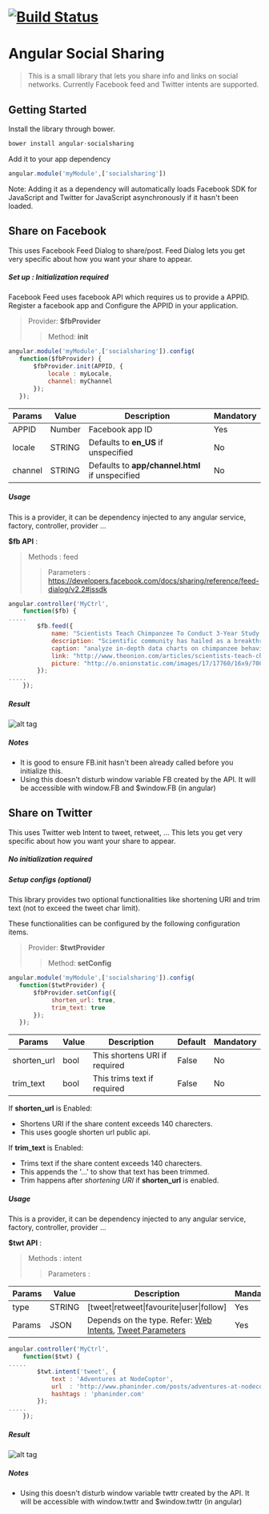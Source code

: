 #  [![Build Status](https://secure.travis-ci.org/pasupulaphani/angular-socialsharing.png?branch=master)](http://travis-ci.org/pasupulaphani/angular-socialsharing)

Angular Social Sharing
=========
> This is a small library that lets you share info and links on social networks. Currently Facebook feed and Twitter intents are supported.

Getting Started
-----
Install the library through bower.
```js
bower install angular-socialsharing
```

Add it to your app dependency
```js
angular.module('myModule',['socialsharing'])
```

Note: Adding it as a dependency will automatically loads Facebook SDK for JavaScript and Twitter for JavaScript asynchronously if it hasn't been loaded.

Share on Facebook
-----
This uses Facebook Feed Dialog to share/post. Feed Dialog lets you get very specific about how you want your share to appear. 

##### Set up : Initialization required
Facebook Feed uses facebook API which requires us to provide a APPID. Register a facebook app and Configure the APPID in your application.

> Provider: **$fbProvider**
>> Method: **init**

```js
angular.module('myModule',['socialsharing']).config(
   function($fbProvider) {
       $fbProvider.init(APPID, {
           locale : myLocale,
           channel: myChannel
       });
   });
```

| Params  | Value    | Description        |  Mandatory  |
| ------- | -------- | -------------------|-------------|
| APPID   | Number   | Facebook app ID    |  Yes        |
| locale  | STRING   | Defaults to **en_US** if unspecified |  No |
| channel | STRING   | Defaults to **app/channel.html** if unspecified | No |

##### Usage
This is a provider, it can be dependency injected to any angular service, factory, controller, provider ...

**$fb API** :
> Methods : feed
>> Parameters : https://developers.facebook.com/docs/sharing/reference/feed-dialog/v2.2#jssdk

```js
angular.controller('MyCtrl',
    function($fb) {
.....
        $fb.feed({
            name: "Scientists Teach Chimpanzee To Conduct 3-Year Study On Primates",
            description: "Scientific community has hailed as a breakthrough achievement, zoologists have succeeded for the first time ever in training a chimpanzee to carry out a rigorous three-year study of primate behavior.",
            caption: "analyze in-depth data charts on chimpanzee behavior.",
            link: "http://www.theonion.com/articles/scientists-teach-chimpanzee-to-conduct-3year-study,29195/",
            picture: "http://o.onionstatic.com/images/17/17760/16x9/700.jpg?7494"
        });
.....
    });
```

##### Result
![alt tag](https://github.com/pasupulaphani/angular-socialsharing/blob/master/static/fbFeed.png?raw=true)

##### Notes
- It is good to ensure FB.init hasn't been already called before you initialize this.
- Using this doesn't disturb window variable FB created by the API. It will be accessible with window.FB and $window.FB (in angular)

Share on Twitter
-----
This uses Twitter web Intent to tweet, retweet, ... This lets you get very specific about how you want your share to appear.

##### No initialization required
##### Setup configs (optional)

This library provides two optional functionalities like shortening URI and trim text (not to exceed the tweet char limit).

These functionalities can be configured by the following configuration items.

> Provider: **$twtProvider**
>> Method: **setConfig**

```js
angular.module('myModule',['socialsharing']).config(
   function($twtProvider) {
       $fbProvider.setConfig({
            shorten_url: true,
            trim_text: true
       });
   });
```

| Params     | Value | Description      | Default |  Mandatory  |
| ---------- | ------| -----------------|---------|--------|
| shorten_url| bool  | This shortens URI if required| False   | No |
| trim_text  | bool  | This trims text if required| False   | No |

If **shorten_url** is Enabled:
- Shortens URI if the share content exceeds 140 charecters.
- This uses google shorten url public api.

If **trim_text** is Enabled:
- Trims text if the share content exceeds 140 charecters.
- This appends the '...' to show that text has been trimmed.
- Trim happens after _shortening URI_ if **shorten_url** is enabled.

##### Usage
This is a provider, it can be dependency injected to any angular service, factory, controller, provider ...

**$twt API** :
> Methods : intent
>> Parameters :

| Params  | Value | Description                          |  Mandatory  |
| ------- | ------| -------------------------------------|--------|
| type    | STRING| [tweet\|retweet\|favourite\|user\|follow] | Yes |
| Params  | JSON  | Depends on the type. Refer: [Web Intents][], [Tweet Parameters][] | Yes |

[Web Intents]: https://dev.twitter.com/web/intents
[Tweet Parameters]: https://dev.twitter.com/web/tweet-button/parameters

```js
angular.controller('MyCtrl',
    function($twt) {
.....
        $twt.intent('tweet', {
            text : 'Adventures at NodeCoptor',
            url  : 'http://www.phaninder.com/posts/adventures-at-nodecoptor/',
            hashtags : 'phaninder.com'
        });
.....
    });
```

##### Result
![alt tag](https://github.com/pasupulaphani/angular-socialsharing/blob/master/static/twtIntent.png?raw=true)

##### Notes
- Using this doesn't disturb window variable twttr created by the API. It will be accessible with window.twttr and $window.twttr (in angular)
